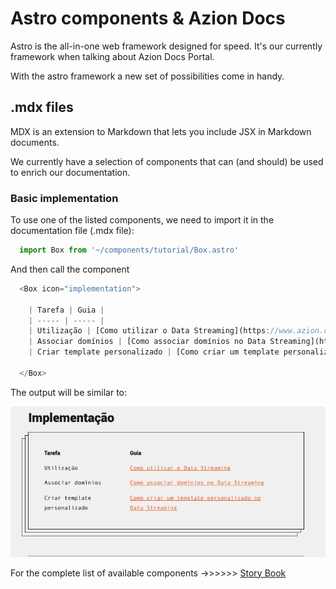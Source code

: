 # Astro components & Azion Docs

Astro is the all-in-one web framework designed for speed. It's our currently framework when talking about Azion Docs Portal.

With the astro framework a new set of possibilities come in handy.

## .mdx files

MDX is an extension to Markdown that lets you include JSX in Markdown documents. 

We currently have a selection of components that can (and should) be used to enrich our documentation.

### Basic implementation

To use one of the listed components, we need to import it in the documentation file (.mdx file):

```js
  import Box from '~/components/tutorial/Box.astro'
```

And then call the component

```js
  <Box icon="implementation">
  
    | Tarefa | Guia |
    | ----- | ----- |
    | Utilização | [Como utilizar o Data Streaming](https://www.azion.com/pt-br/documentacao/produtos/guias/como-usar-data-streaming/) |
    | Associar domínios | [Como associar domínios no Data Streaming](https://www.azion.com/pt-br/documentacao/produtos/guias/data-streaming-associar-dominios/) |
    | Criar template personalizado | [Como criar um template personalizado no Data Streaming](https://www.azion.com/pt-br/documentacao/produtos/guias/data-streaming-template-personalizado/) |
    
  </Box>
```

The output will be similar to:

![examplo1](./exemplo1.png)

For the complete list of available components ->>>>>> [Story Book]()
